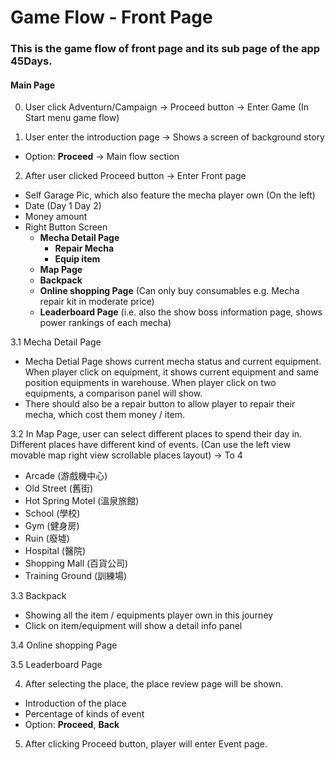 # Game Flow - Front Page

### This is the game flow of front page and its sub page of the app 45Days. 

#### Main Page

0. User click Adventurn/Campaign -> Proceed button -> Enter Game (In Start menu game flow)

1. User enter the introduction page -> Shows a screen of background story 
  - Option: **Proceed** -> Main flow section

2. After user clicked Proceed button -> Enter Front page
  - Self Garage Pic, which also feature the mecha player own (On the left)
  - Date (Day 1 Day 2)
  - Money amount
  - Right Button Screen
    - **Mecha Detail Page**
      - **Repair Mecha**
      - **Equip item**
    - **Map Page**
    - **Backpack**
    - **Online shopping Page** (Can only buy consumables e.g. Mecha repair kit in moderate price)
    - **Leaderboard Page** (i.e. also the show boss information page, shows power rankings of each mecha)

3.1 Mecha Detail Page

  - Mecha Detial Page shows current mecha status and current equipment. When player click on equipment, it shows current equipment and same position equipments in warehouse. When player click on two equipments, a comparison panel will show.
  - There should also be a repair button to allow player to repair their mecha, which cost them money / item.

3.2 In Map Page, user can select different places to spend their day in. Different places have different kind of events.
(Can use the left view movable map right view scrollable places layout) -> To 4

  - Arcade (游戲機中心)
  - Old Street (舊街)
  - Hot Spring Motel (溫泉旅館)
  - School (學校)
  - Gym (健身房)
  - Ruin (廢墟)
  - Hospital (醫院)
  - Shopping Mall (百貨公司)
  - Training Ground (訓練場)

3.3 Backpack

  - Showing all the item / equipments player own in this journey
  - Click on item/equipment will show a detail info panel

3.4 Online shopping Page

3.5 Leaderboard Page



4. After selecting the place, the place review page will be shown. 
  - Introduction of the place
  - Percentage of kinds of event 
  - Option: **Proceed**, **Back**

5. After clicking Proceed button, player will enter Event page.


